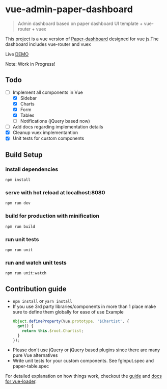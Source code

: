 # vue-admin-paper-dashboard

> Admin dashboard based on paper dashboard UI template + vue-router + vuex

This project is a vue version of [Paper-dashboard](https://www.creative-tim.com/product/paper-dashboard)
designed for vue js.The dashboard includes vue-router and vuex

Live [DEMO](https://cristijora.github.io/vue-paper-dashboard)

Note: Work in Progress!
## Todo
* [ ] Implement all components in Vue
  * [x] Sidebar
  * [x] Charts
  * [x] Form
  * [x] Tables
  * [ ] Notifications (jQuery based now)
* [ ] Add docs regarding implementation details
* [x] Cleanup vuex implementantion
* [x] Unit tests for custom components

## Build Setup

### install dependencies
`npm install`
### serve with hot reload at localhost:8080
`npm run dev`
### build for production with minification
`npm run build`
### run unit tests
`npm run unit`
### run and watch unit tests
`npm run unit:watch`

## Contribution guide
* `npm install` or `yarn install`
* If you use 3rd party libraries/components in more than 1 place make sure to define them globally for ease of use
  Example
  ```js
  Object.defineProperty(Vue.prototype, '$Chartist', {
    get() {
      return this.$root.Chartist;
    }
  });
  ```
* Please don't use jQuery or jQuery based plugins since there are many pure Vue alternatives  
* Write unit tests for your custom components. See fgInput.spec and paper-table.spec

For detailed explanation on how things work, checkout the [guide](http://vuejs-templates.github.io/webpack/) and [docs for vue-loader](http://vuejs.github.io/vue-loader).
